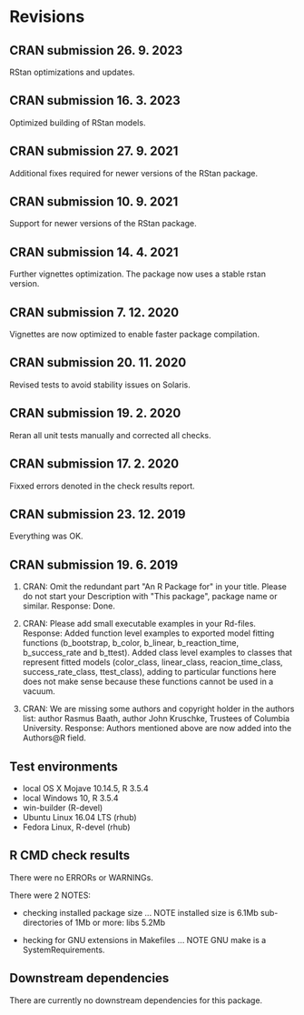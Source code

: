 # Revisions

## CRAN submission 26. 9. 2023

RStan optimizations and updates.

## CRAN submission 16. 3. 2023

Optimized building of RStan models.

## CRAN submission 27. 9. 2021

Additional fixes required for newer versions of the RStan package.

## CRAN submission 10. 9. 2021

Support for newer versions of the RStan package.

## CRAN submission 14. 4. 2021

Further vignettes optimization. The package now uses a stable rstan version.

## CRAN submission 7. 12. 2020

Vignettes are now optimized to enable faster package compilation.

## CRAN submission 20. 11. 2020

Revised tests to avoid stability issues on Solaris.

## CRAN submission 19. 2. 2020

Reran all unit tests manually and corrected all checks.

## CRAN submission 17. 2. 2020

Fixxed errors denoted in the check results report.

## CRAN submission 23. 12. 2019

Everything was OK.

## CRAN submission 19. 6. 2019

1. CRAN: Omit the redundant part "An R Package for" in your title. Please do not start your Description with "This package", package name or similar.
Response: Done.

2. CRAN: Please add small executable examples in your Rd-files.
Response: Added function level examples to exported model fitting functions (b_bootstrap, b_color, b_linear, b_reaction_time, b_success_rate and b_ttest). Added class level examples to classes that represent fitted models (color_class, linear_class, reacion_time_class, success_rate_class, ttest_class), adding to particular functions here does not make sense because these functions cannot be used in a vacuum.

3. CRAN: We are missing some authors and copyright holder in the authors list: author Rasmus Baath, author John Kruschke, Trustees of Columbia University.
Response: Authors mentioned above are now added into the Authors@R field.

## Test environments

* local OS X Mojave 10.14.5, R 3.5.4
* local Windows 10, R 3.5.4
* win-builder (R-devel)
* Ubuntu Linux 16.04 LTS (rhub)
* Fedora Linux, R-devel (rhub)

## R CMD check results

There were no ERRORs or WARNINGs.

There were 2 NOTES:

* checking installed package size ... NOTE
    installed size is  6.1Mb
    sub-directories of 1Mb or more:
      libs   5.2Mb

* hecking for GNU extensions in Makefiles ... NOTE
    GNU make is a SystemRequirements.

## Downstream dependencies

There are currently no downstream dependencies for this package.

